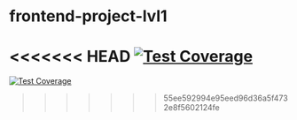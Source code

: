 # frontend-project-lvl1
<<<<<<< HEAD
[![Test Coverage](https://api.codeclimate.com/v1/badges/784f1c572917c8599641/test_coverage)](https://codeclimate.com/github/llyt/frontend-project-lvl1/test_coverage)
=======

[![Test Coverage](https://api.codeclimate.com/v1/badges/a99a88d28ad37a79dbf6/test_coverage)](https://codeclimate.com/github/codeclimate/codeclimate/test_coverage)
>>>>>>> 55ee592994e95eed96d36a5f4732e8f5602124fe
